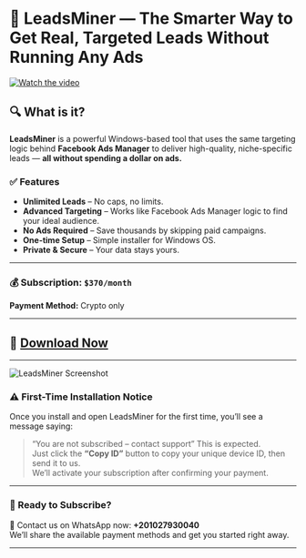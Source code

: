 # 🚀 LeadsMiner — The Smarter Way to Get Real, Targeted Leads Without Running Any Ads

[![Watch the video](https://img.youtube.com/vi/z2lxD6VvDhI/0.jpg)](https://youtu.be/z2lxD6VvDhI)

## 🔍 What is it?

**LeadsMiner** is a powerful Windows-based tool that uses the same targeting logic behind **Facebook Ads Manager** to deliver high-quality, niche-specific leads — **all without spending a dollar on ads.**

### ✅ Features

- **Unlimited Leads** – No caps, no limits.
- **Advanced Targeting** – Works like Facebook Ads Manager logic to find your ideal audience.
- **No Ads Required** – Save thousands by skipping paid campaigns.
- **One-time Setup** – Simple installer for Windows OS.
- **Private & Secure** – Your data stays yours.

---

### 💰 Subscription: `$370/month`  
**Payment Method:** Crypto only

---

## 🔗 [Download Now](https://github.com/DataGram-lab/LeadsMiner/releases/download/LeadsMiner/LeadsMinerInstaller.exe)

---

![LeadsMiner Screenshot](https://i.ibb.co/kstLLfrp/LeadsMiner.png)
### ⚠️ First-Time Installation Notice

Once you install and open LeadsMiner for the first time, you’ll see a message saying:
> “You are not subscribed – contact support”
This is expected.  
Just click the **“Copy ID”** button to copy your unique device ID, then send it to us.  
We’ll activate your subscription after confirming your payment.

---

### 💬 Ready to Subscribe?

📲 Contact us on WhatsApp now: **+201027930040**  
We’ll share the available payment methods and get you started right away.

---
